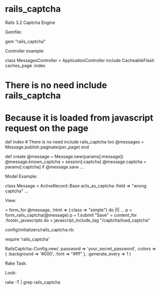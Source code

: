 rails_captcha
=============

Rails 3.2 Captcha Engine

Gemfile:

gem "rails_captcha"

Controller example:

class MessagesController < ApplicationController
  include CacheableFlash
  caches_page :index
  # There is no need include rails_captcha
  # Because it is loaded from javascript request on the page

  def index
    # There is no need include rails_captcha too
    @messages = Message.publish.paginate(per_page)
  end

  def create
    @message = Message.new(params[:message])
    @message.known_captcha = session[:captcha]
    @message.captcha = params[:captcha]
    if @message.save
      ...

Model Example:

class Message < ActiveRecord::Base
  acts_as_captcha :field => "wrong captcha"
  ...

View:

= form_for @message, :html => {:class => "simple"} do |f|
  ...
  p
    = form_rails_captcha(@message)
  p
    = f.submit "Save"
= content_for :footer_javascripts do
  = javascript_include_tag "/captcha/load_captcha"

config/initializers/rails_captcha.rb:

require 'rails_captcha'

RailsCaptcha::Config.new(
  :password => 'your_secret_password',
  :colors => {
    :background => '#000',
    :font => "#fff"
  },
  :generate_every => 1
)

Rake Task:

Look:

rake -T | grep rails_captcha
